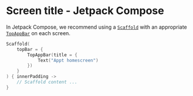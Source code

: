 # Screen title - Jetpack Compose

In Jetpack Compose, we recommend using a [`Scaffold`](https://developer.android.com/reference/kotlin/androidx/compose/material3/package-summary#Scaffold(androidx.compose.ui.Modifier,kotlin.Function0,kotlin.Function0,kotlin.Function0,kotlin.Function0,androidx.compose.material3.FabPosition,androidx.compose.ui.graphics.Color,androidx.compose.ui.graphics.Color,androidx.compose.foundation.layout.WindowInsets,kotlin.Function1)) with an appropriate [`TopAppBar`](https://developer.android.com/reference/kotlin/androidx/compose/material3/package-summary#TopAppBar(kotlin.Function0,androidx.compose.ui.Modifier,kotlin.Function0,kotlin.Function1,androidx.compose.ui.unit.Dp,androidx.compose.foundation.layout.WindowInsets,androidx.compose.material3.TopAppBarColors,androidx.compose.material3.TopAppBarScrollBehavior)) on each screen.

```kotlin
Scaffold(
    topBar = {
        TopAppBar(title = {
            Text("Appt homescreen")
        })
    }
) { innerPadding ->
    // Scaffold content ...
}
```
